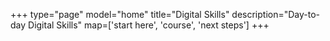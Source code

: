 +++
type="page"
model="home"
title="Digital Skills"
description="Day-to-day Digital Skills"
map=['start here', 'course', 'next steps']
+++
